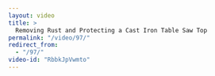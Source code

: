 ```yaml
---
layout: video
title: >
  Removing Rust and Protecting a Cast Iron Table Saw Top
permalink: "/video/97/"
redirect_from:
  - "/97/"
video-id: "RbbkJpVwmto"
---
```

